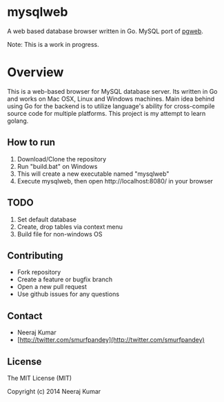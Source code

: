 mysqlweb
========

A web based database browser written in Go. MySQL port of [pgweb](https://github.com/sosedoff/pgweb).

Note: This is a work in progress.

Overview
========
This is a web-based browser for MySQL database server. Its written in Go and works on Mac OSX, Linux and Windows machines. Main idea behind using Go for the backend is to utilize language's ability for cross-compile source code for multiple platforms. This project is my attempt to learn golang.

## How to run

1. Download/Clone the repository
2. Run "build.bat" on Windows
3. This will create a new executable named "mysqlweb"
4. Execute mysqlweb, then open http://localhost:8080/ in your browser


## TODO

1. Set default database
2. Create, drop tables via context menu
3. Build file for non-windows OS

## Contributing

- Fork repository
- Create a feature or bugfix branch
- Open a new pull request
- Use github issues for any questions

## Contact

- Neeraj Kumar
- [http://twitter.com/smurfpandey](http://twitter.com/smurfpandey)

## License

The MIT License (MIT)

Copyright (c) 2014 Neeraj Kumar

